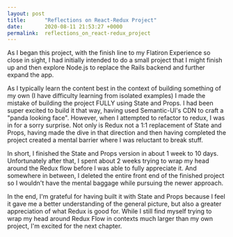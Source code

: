 ```yaml
---
layout: post
title:      "Reflections on React-Redux Project"
date:       2020-08-11 21:53:27 +0000
permalink:  reflections_on_react-redux_project
---
```



As I began this project, with the finish line to my Flatiron Experience so close in sight, I had initially intended to do a small project that I might finish up and then explore Node.js to replace the Rails backend and further expand the app.

As I typically learn the content best in the context of building something of my own (I have difficulty learning from isolated examples) I made the mistake of building the project FULLY using State and Props.  I had been super excited to build it that way, having used Semantic-UI's CDN to craft a "panda looking face".  However, when I attempted to refactor to redux, I was in for a sorry surprise.  Not only is Redux not a 1:1 replacement of State and Props, having made the dive in that direction and then having completed the project created a mental barrier where I was reluctant to break stuff.

In short, I finished the State and Props version in about 1 week to 10 days.  Unfortunately after that, I spent about 2 weeks trying to wrap my head around the Redux flow before I was able to fully appreciate it.  And somewhere in between, I deleted the entire front end of the finished project so I wouldn't have the mental baggage while pursuing the newer approach.

In the end, I'm grateful for having built it with State and Props because I feel it gave me a better understanding of the general picture, but also a greater appreciation of what Redux is good for.  While I still find myself trying to wrap my head around Redux Flow in contexts much larger than my own project, I'm excited for the next chapter.
